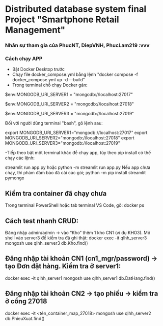 # Distributed database system final Project "Smartphone Retail Management"

### Nhân sự tham gia của PhucNT, DiepVNH, PhucLam219 :vvv

### Cách chạy APP

- Bật Docker Desktop trước
- Chạy file docker_compose.yml bằng lệnh "docker compose -f docker_compose.yml up -d --build"
- Trong terminal chỗ chạy Docker gán:

$env:MONGODB_URI_SERVER1 = "mongodb://localhost:27017"

$env:MONGODB_URI_SERVER2 = "mongodb://localhost:27018"

$env:MONGODB_URI_SERVER3 = "mongodb://localhost:27019"

Đối với người dùng terminal "bash", gõ lệnh sau:

export MONGODB_URI_SERVER1="mongodb://localhost:27017"
export MONGODB_URI_SERVER2="mongodb://localhost:27018"
export MONGODB_URI_SERVER3="mongodb://localhost:27019"


-Tiếp theo bật một terminal khác để chạy app, tùy theo pip install có thể chạy các lệnh:

 streamlit run app.py
hoặc
 python -m streamlit run app.py
Nếu app chưa chạy, thì phảm đảm bảo đã cài các gói;
 python -m pip install streamlit pymongo

## Kiểm tra container đã chạy chưa
Trong terminal PowerShell hoặc tab terminal VS Code, gõ:
 docker ps

## Cách test nhanh CRUD:
Đăng nhập admin/admin → vào “Kho” thêm 1 kho CN1 (ví dụ KHO3).
Mở shell vào server3 để kiểm tra đã ghi thật:
docker exec -it qlhh_server3 mongosh
use qlhh_server3
db.Kho.find()


## Đăng nhập tài khoản CN1 (cn1_mgr/password) → tạo Đơn đặt hàng. Kiểm tra ở server1:
docker exec -it qlhh_server1 mongosh
use qlhh_server1
db.DatHang.find()


## Đăng nhập tài khoản CN2 → tạo phiếu → kiểm tra ở cổng 27018 
docker exec -it <tên_container_map_27018> mongosh
use qlhh_server2
db.PhieuXuat.find()